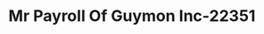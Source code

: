 ---
f_zip-code: 73942
f_state-code: OK
title: Mr Payroll Of Guymon Inc-22351
f_phone: 580-338-0920
f_city-only: Guymon
f_address: Hwy 64 Guymon
f_location-unique-id: '22351'
slug: mr-payroll-of-guymon-inc-22351
updated-on: '2024-05-30T13:46:58.046Z'
created-on: '2024-05-30T13:36:59.803Z'
published-on: '2024-05-30T13:54:32.469Z'
f_city-state: cms/city/guymon-ok.md
f_company: cms/company/mr-payroll-of-guymon-inc.md
f_state: cms/state/oklahoma.md
layout: '[payday-loan].html'
tags: payday-loan
---